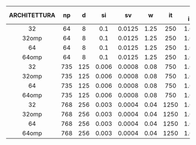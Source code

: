 | ARCHITETTURA |  np |  d  |   si  |   sv   |   w  |  it  | f_min iniziale |   f_min  | FSS time |      ERR    |
|:------------:|:---:|:---:|:-----:|:------:|:----:|:----:|:--------------:|:--------:|:--------:|:-------------:|
|      32      |  64 |  8  |  0.1  | 0.0125 | 1.25 |  250 |    1.035268    | 0.996082 |   0.003  |  0.000921   |
|     32omp    |  64 |  8  |  0.1  | 0.0125 | 1.25 |  250 |    1.035268    | 0.996082 |   0.003  |  0.000921   |
|      64      |  64 |  8  |  0.1  | 0.0125 | 1.25 |  250 |    1.035268    | 0.996082 |   0.001  |  0.000871   |
|     64omp    |  64 |  8  |  0.1  | 0.0125 | 1.25 |  250 |    1.035268    | 0.996082 |   0.003  |  0.000871   |
|      32      | 735 | 125 | 0.006 | 0.0008 | 0.08 |  750 |    1.004068    | 0.999665 |   0.226  |  0.001916   |
|     32omp    | 735 | 125 | 0.006 | 0.0008 | 0.08 |  750 |    1.004068    | 0.999665 |   0.104  |  0.001916   |
|      64      | 735 | 125 | 0.006 | 0.0008 | 0.08 |  750 |    1.004068    | 0.999681 |   0.318  |  0.003408   |
|     64omp    | 735 | 125 | 0.006 | 0.0008 | 0.08 |  750 |    1.004068    | 0.999681 |   0.152  |  0.003408   |
|      32      | 768 | 256 | 0.003 | 0.0004 | 0.04 | 1250 |    1.002131    | 0.999846 |   0.639  |  0.002212   |
|     32omp    | 768 | 256 | 0.003 | 0.0004 | 0.04 | 1250 |    1.002131    | 0.999846 |   0.289  |  0.002212   |
|      64      | 768 | 256 | 0.003 | 0.0004 | 0.04 | 1250 |    1.002131    | 0.999863 |   1.578  |  0.003683   |
|     64omp    | 768 | 256 | 0.003 | 0.0004 | 0.04 | 1250 |    1.002131    | 0.999863 |   0.496  |  0.003683   |